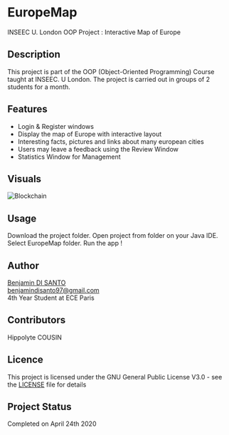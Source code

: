 # EuropeMap
INSEEC U. London OOP Project : Interactive Map of Europe

## Description
This project is part of the OOP (Object-Oriented Programming) Course taught at INSEEC. U London. The project is carried out in groups of 2 students for a month. 

## Features
- Login & Register windows
- Display the map of Europe with interactive layout
- Interesting facts, pictures and links about many european cities
- Users may leave a feedback using the Review Window
- Statistics Window for Management

## Visuals
![Blockchain](https://user-images.githubusercontent.com/41153756/104820589-0dec4b80-5836-11eb-9949-d0730b92875b.gif)


## Usage
Download the project folder. Open project from folder on your Java IDE. Select EuropeMap folder. Run the app !

## Author
[Benjamin DI SANTO](https://github.com/bendisanto97)  
benjamindisanto97@gmail.com  
4th Year Student at ECE Paris  

## Contributors
Hippolyte COUSIN

## Licence
This project is licensed under the GNU General Public License V3.0 - see the [LICENSE](LICENSE) file for details

## Project Status
Completed on April 24th 2020
